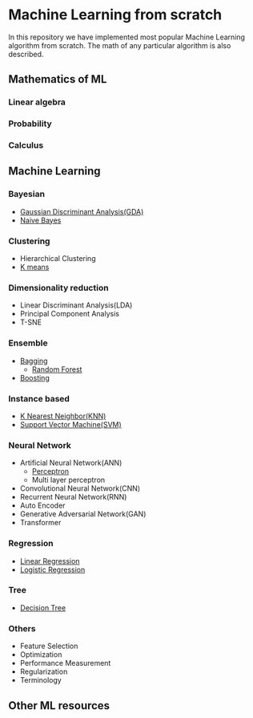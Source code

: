 # Machine Learning from scratch
In this repository we have implemented most popular Machine Learning algorithm from scratch.
The math of any particular algorithm is also described.

##  Mathematics of ML
### Linear algebra

### Probability

### Calculus

## Machine Learning

### Bayesian
- [Gaussian Discriminant Analysis(GDA)](machine_learning/bayesian/gaussian_discriminative_analysis)
- [Naive Bayes](machine_learning/bayesian/naive_bayes)
### Clustering
- Hierarchical Clustering
- [K means](machine_learning/clustering/k_means)
### Dimensionality reduction
- Linear Discriminant Analysis(LDA)
- Principal Component Analysis
- T-SNE
### Ensemble
- [Bagging](machine_learning/ensemble/bagging)
  - [Random Forest](machine_learning/ensemble/bagging/random_forest)
- [Boosting](machine_learning/ensemble/boosting)
### Instance based
- [K Nearest Neighbor(KNN)](machine_learning/instance_based/knn)
- [Support Vector Machine(SVM)](machine_learning/instance_based/svm)
### Neural Network
- Artificial Neural Network(ANN)
  - [Perceptron](machine_learning/neural_network/ann/perceptron)
  - Multi layer perceptron
- Convolutional Neural Network(CNN)
- Recurrent Neural Network(RNN)
- Auto Encoder
- Generative Adversarial Network(GAN)
- Transformer
### Regression
- [Linear Regression](machine_learning/regression/linear_regression)
- [Logistic Regression](machine_learning/regression/logistic_regression)
### Tree
- [Decision Tree](machine_learning/tree/decision_tree)
### Others
- Feature Selection
- Optimization
- Performance Measurement
- Regularization
- Terminology


## Other ML resources
